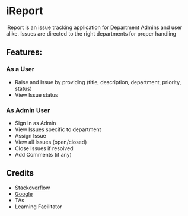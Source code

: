 # iReport
iReport is an issue tracking application for Department Admins and user alike. Issues are directed to the right departments for proper handling

## Features:
### As a User

* Raise and Issue by providing (title, description, department, priority, status)
* View Issue status

### As Admin User

* Sign In as Admin
* View Issues specific to department
* Assign Issue
* View all Issues (open/closed)
* Close Issues if resolved
* Add Comments (if any)

## Credits

* [Stackoverflow](https://stackoverflow.com)
* [Google](https://www.google.com)
* TAs
* Learning Facilitator
